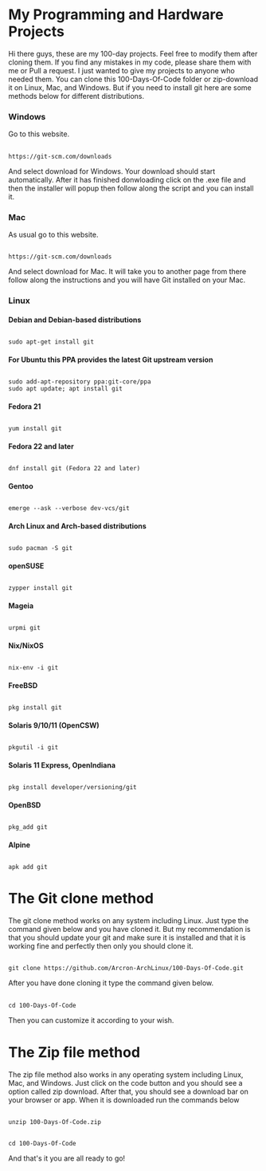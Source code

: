 # My Programming and Hardware Projects
Hi there guys, these are my 100-day projects. Feel free to modify them after cloning them. If you find any mistakes in my code, please share them with me or Pull a request.
I just wanted to give my projects to anyone who needed them.
You can clone this 100-Days-Of-Code folder or zip-download it on Linux, Mac, and Windows.
But if you need to install git here are some methods below for different distributions.
### Windows
Go to this website.
##
    https://git-scm.com/downloads
And select download for Windows.
Your download should start automatically.
After it has finished donwloading click on the .exe file and then the installer will popup then follow along the script and you can install it.

### Mac
As usual go to this website.
##
    https://git-scm.com/downloads
And select download for Mac.
It will take you to another page from there follow along the instructions and you will have Git installed on your Mac.

### Linux

#### Debian and Debian-based distributions
## 
    sudo apt-get install git
#### For Ubuntu this PPA provides the latest Git upstream version
##
    sudo add-apt-repository ppa:git-core/ppa
    sudo apt update; apt install git

#### Fedora 21
##
    yum install git
#### Fedora 22 and later
##
    dnf install git (Fedora 22 and later)
#### Gentoo
##
    emerge --ask --verbose dev-vcs/git
#### Arch Linux and Arch-based distributions
##
    sudo pacman -S git
#### openSUSE
##
    zypper install git
#### Mageia
##
    urpmi git
#### Nix/NixOS
##
    nix-env -i git
#### FreeBSD
##
    pkg install git
#### Solaris 9/10/11 (OpenCSW)
##
    pkgutil -i git
#### Solaris 11 Express, OpenIndiana
##
    pkg install developer/versioning/git
#### OpenBSD
##
    pkg_add git
#### Alpine
##
    apk add git

# The Git clone method
The git clone method works on any system including Linux. Just type the command given below and you have cloned it.
But my recommendation is that you should update your git and make sure it is installed and that it is working fine and perfectly then only you should clone it.
##
    git clone https://github.com/Arcron-ArchLinux/100-Days-Of-Code.git
After you have done cloning it type the command given below.
##
    cd 100-Days-Of-Code
Then you can customize it according to your wish.
# The Zip file method
The zip file method also works in any operating system including Linux, Mac, and Windows.
Just click on the code button and you should see a option called zip download.
After that, you should see a download bar on your browser or app.
When it is downloaded run the commands below
##
    unzip 100-Days-Of-Code.zip
##
    cd 100-Days-Of-Code
And that's it you are all ready to go!
